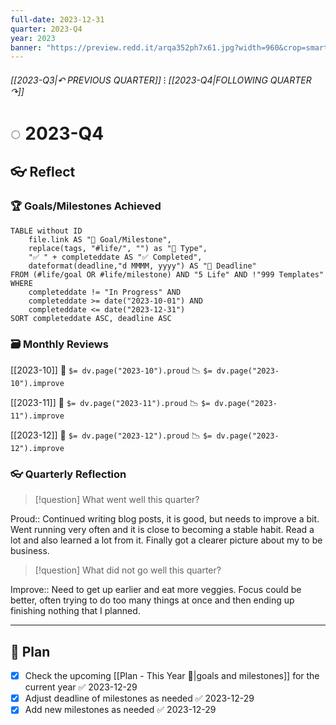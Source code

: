 ```yaml
---
full-date: 2023-12-31
quarter: 2023-Q4
year: 2023
banner: "https://preview.redd.it/arqa352ph7x61.jpg?width=960&crop=smart&auto=webp&s=84f9245d607b029667d5bfc4abf36547fc6213de"
---
```


###### [[2023-Q3|↶ PREVIOUS QUARTER]] ⁝ [[2023-Q4|FOLLOWING QUARTER ↷]]
# ◌ 2023-Q4
## 👓 Reflect
### 🏆 Goals/Milestones Achieved
```dataview
TABLE without ID
	file.link AS "🏁 Goal/Milestone",
	replace(tags, "#life/", "") as "🎯 Type",
	"✅ " + completeddate AS "✅ Completed",
	dateformat(deadline,"d MMMM, yyyy") AS "📅 Deadline"
FROM (#life/goal OR #life/milestone) AND "5 Life" AND !"999 Templates"
WHERE 
	completeddate != "In Progress" AND
	completeddate >= date("2023-10-01") AND
	completeddate <= date("2023-12-31")
SORT completeddate ASC, deadline ASC
```

### 🗃️ Monthly Reviews
[[2023-10]]
💪 `$= dv.page("2023-10").proud`
📉 `$= dv.page("2023-10").improve`

[[2023-11]]
💪 `$= dv.page("2023-11").proud`
📉 `$= dv.page("2023-11").improve`

[[2023-12]]
💪 `$= dv.page("2023-12").proud`
📉 `$= dv.page("2023-12").improve`

### 👓 Quarterly Reflection

>[!question] What went well this quarter?

Proud:: Continued writing blog posts, it is good, but needs to improve a bit. Went running very often and it is close to becoming a stable habit. Read a lot and also learned a lot from it. Finally got a clearer picture about my to be business.

>[!question] What did not go well this quarter?

Improve:: Need to get up earlier and eat more veggies. Focus could be better, often trying to do too many things at once and then ending up finishing nothing that I planned.

---
## 🔭 Plan
- [x] Check the upcoming [[Plan - This Year 🔭|goals and milestones]] for the current year ✅ 2023-12-29
- [x] Adjust deadline of milestones as needed ✅ 2023-12-29
- [x] Add new milestones as needed ✅ 2023-12-29
